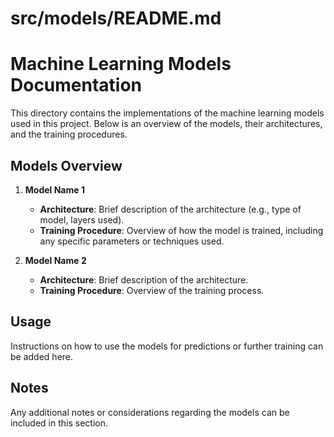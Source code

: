 # src/models/README.md

# Machine Learning Models Documentation

This directory contains the implementations of the machine learning models used in this project. Below is an overview of the models, their architectures, and the training procedures.

## Models Overview

1. **Model Name 1**
   - **Architecture**: Brief description of the architecture (e.g., type of model, layers used).
   - **Training Procedure**: Overview of how the model is trained, including any specific parameters or techniques used.

2. **Model Name 2**
   - **Architecture**: Brief description of the architecture.
   - **Training Procedure**: Overview of the training process.

## Usage

Instructions on how to use the models for predictions or further training can be added here.

## Notes

Any additional notes or considerations regarding the models can be included in this section.
